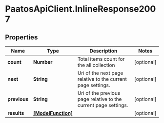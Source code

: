 # PaatosApiClient.InlineResponse2007

## Properties
Name | Type | Description | Notes
------------ | ------------- | ------------- | -------------
**count** | **Number** | Total items count for the all collection | [optional] 
**next** | **String** | Uri of the next page relative to the current page settings. | [optional] 
**previous** | **String** | Uri of the previous page relative to the current page settings. | [optional] 
**results** | [**[ModelFunction]**](ModelFunction.md) |  | [optional] 



